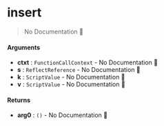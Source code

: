 # insert

> No Documentation 🚧

#### Arguments

- **ctxt** : `FunctionCallContext` \- No Documentation 🚧
- **s** : `ReflectReference` \- No Documentation 🚧
- **k** : `ScriptValue` \- No Documentation 🚧
- **v** : `ScriptValue` \- No Documentation 🚧

#### Returns

- **arg0** : `()` \- No Documentation 🚧